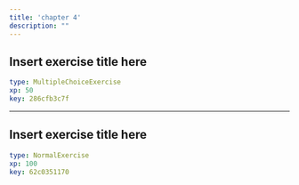 ```yaml
---
title: 'chapter 4'
description: ""
---
```


## Insert exercise title here

```yaml
type: MultipleChoiceExercise 
xp: 50 
key: 286cfb3c7f   
```





---

## Insert exercise title here

```yaml
type: NormalExercise 
xp: 100 
key: 62c0351170   
```





